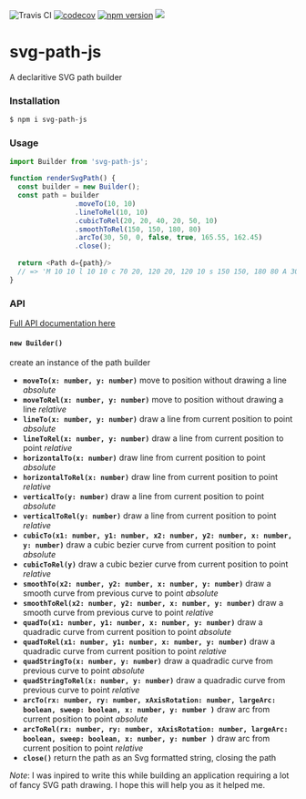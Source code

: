 ![Travis CI](https://travis-ci.com/rob10e/svg-path.svg?branch=master)  [![codecov](https://codecov.io/gh/rob10e/svg-path/branch/master/graph/badge.svg)](https://codecov.io/gh/rob10e/svg-path) [![npm version](https://badge.fury.io/js/%40rob10e%2Fsvg-path-js.svg)](https://badge.fury.io/js/%40rob10e%2Fsvg-path-js) ![](https://david-dm.org/rob10e/svg-path.svg)
# svg-path-js

A declaritive SVG path builder


### Installation
```bash
$ npm i svg-path-js
```

### Usage
```javascript
import Builder from 'svg-path-js';

function renderSvgPath() {
  const builder = new Builder();
  const path = builder
                .moveTo(10, 10)
                .lineToRel(10, 10)
                .cubicToRel(20, 20, 40, 20, 50, 10)
                .smoothToRel(150, 150, 180, 80)
                .arcTo(30, 50, 0, false, true, 165.55, 162.45)
                .close();
        
  return <Path d={path}/>
  // => 'M 10 10 l 10 10 c 70 20, 120 20, 120 10 s 150 150, 180 80 A 30 50 0 0 1 165.55 162.45 z'
}
```

### API
[Full API documentation here](https://rob10e.github.io/svg-path/)

#### `new Builder()`
create an instance of the path builder

- **`moveTo(x: number, y: number)`** move to position without drawing a line *absolute*
- **`moveToRel(x: number, y: number)`** move to position without drawing a line *relative*
- **`lineTo(x: number, y: number)`** draw a line from current position to point *absolute*
- **`lineToRel(x: number, y: number)`** draw a line from current position to point *relative*
- **`horizontalTo(x: number)`** draw line from current position to point *absolute*
- **`horizontalToRel(x: number)`** draw line from current position to point *relative*
- **`verticalTo(y: number)`** draw a line from current position to point *absolute*
- **`verticalToRel(y: number)`** draw a line from current position to point *relative*
- **`cubicTo(x1: number, y1: number, x2: number, y2: number, x: number, y: number)`** draw a cubic bezier curve from current position to point *absolute*
- **`cubicToRel(y)`** draw a cubic bezier curve from current position to point *relative*
- **`smoothTo(x2: number, y2: number, x: number, y: number)`** draw a smooth curve from previous curve to point *absolute*
- **`smoothToRel(x2: number, y2: number, x: number, y: number)`** draw a smooth curve from previous curve to point *relative*
- **`quadTo(x1: number, y1: number, x: number, y: number)`** draw a quadradic curve from current position to point *absolute*
- **`quadToRel(x1: number, y1: number, x: number, y: number)`** draw a quadradic curve from current position to point *relative*
- **`quadStringTo(x: number, y: number)`** draw a quadradic curve from previous curve to point *absolute*
- **`quadStringToRel(x: number, y: number)`** draw a quadradic curve from previous curve to point *relative*
- **`arcTo(rx: number, ry: number, xAxisRotation: number, largeArc: boolean, sweep: boolean, x: number, y: number )`** draw arc from current position to point *absolute*
- **`arcToRel(rx: number, ry: number, xAxisRotation: number, largeArc: boolean, sweep: boolean, x: number, y: number )`** draw arc from current position to point *relative*
- **`close()`** return the path as an Svg formatted string, closing the path

*Note*:
 I was inpired to write this while building an application requiring a lot of fancy SVG path drawing.
 I hope this will help you as it helped me.

